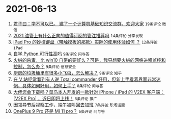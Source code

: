 # 2021-06-13

1. [君子曰：学不可以已。 建了一个计算机基础知识交流群，欢迎大家](https://www.v2ex.com/t/783152) `19条评论` `微信`
1. [2021 油管上有什么正向的值得订阅的管注推荐吗](https://www.v2ex.com/t/783183) `14条评论` `分享发现`
1. [iPad Pro 的妙控键盘（带触摸板的那款）实际的使用体验如何 ？](https://www.v2ex.com/t/783170) `12条评论` `iPad`
1. [自学 Python 可行性高吗](https://www.v2ex.com/t/783175) `9条评论` `问与答`
1. [火绒的杀毒，比 win10 自带的要好么？可是，我只想要火绒的网络进程监控和控制，怎么办？](https://www.v2ex.com/t/783173) `9条评论` `信息安全`
1. [厨房的垃圾桶里有很多小飞虫，怎么解决？](https://www.v2ex.com/t/783161) `9条评论` `知乎`
1. [在 V 站经常看到有人说 Total commander 好用，但新上手看着界面非常迷惘，具体如何好用，如何上手？](https://www.v2ex.com/t/783181) `8条评论` `问与答`
1. [大佬您会下载吗？菜鸟本人开发的一款针对 iPhone / iPad 的 V2EX 客户端： [V2EX Pro] ，近日即将上线！](https://www.v2ex.com/t/783154) `8条评论` `推广`
1. [因领导节后视察工作，端午被叫回去加班](https://www.v2ex.com/t/783172) `7条评论` `职场话题`
1. [OnePlus 9 Pro 还是 Mi 11 pro？](https://www.v2ex.com/t/783185) `6条评论` `问与答`
